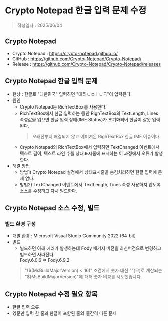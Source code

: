 # Crypto Notepad 한글 입력 문제 수정

> 작성일자 : 2025/06/04

## Crypto Notepad
- Crypto Notepad : https://crypto-notepad.github.io/
- GitHub : https://github.com/Crypto-Notepad/Crypto-Notepad/
- Release : https://github.com/Crypto-Notepad/Crypto-Notepad/releases


## Crypto Notepad 한글 입력 문제
- 현상 : 한글로 "대한민국" 입력하면 "대하ㄴㅁㅣㄴ국"이 입력된다.
- 원인
    - Crypto Notepad는 RichTextBox를 사용한다.
    - RichTextBox에서 한글 입력하는 동안 RighTextBox의 TextLength, Lines 속성값을 읽으면 한글 입력 상태(IME Status)가 초기화되어 한글이 잘못 입력된다.<br>
      > 오래전부터 해결되지 않고 이어져온 RighTextBox 한글 IME 이슈이다.
    - Crypto Notepad의 RichTextBox에서 입력하면 TextChanged 이벤트에서 텍스트 길이, 텍스트 라인 수를 상태표시줄에 표시하는 이 과정에서 오류가 발생한다.
- 해결 방법
    - 방법1) Crypto Notepad 설정에서 상태표시줄을 숨김처리하면 한글 입력에 문제 없다.
    - 방법2) TextChanged 이벤트에서 TextLength, Lines 속성 사용하지 않도록 소스를 수정하고 다시 빌드한다.


## Crypto Notepad 소스 수정, 빌드

### 빌드 환경 구성
- 개발 환경 : Microsoft Visual Studio Community 2022 (64-bit)
- 빌드
    - 빌드하면 아래 에러가 발생하는데 Fody 패키지 버전을 최신버전으로 변경하고 빌드하면 사라진다.<br>
        Fody.6.0.6 => Fody.6.9.2
    > "($(MsBuildMajorVersion) < 16)" 조건에서 숫자 대신 ""(으)로 계산되는 "$(MsBuildMajorVersion)"에 대해 숫자 비교를 시도했습니다.



## Crypto Notepad 수정 필요 항목
- 한글 입력 오류
- 영문만 입력 한 줄과 한글이 포함된 줄의 줄간격 다른 문제


